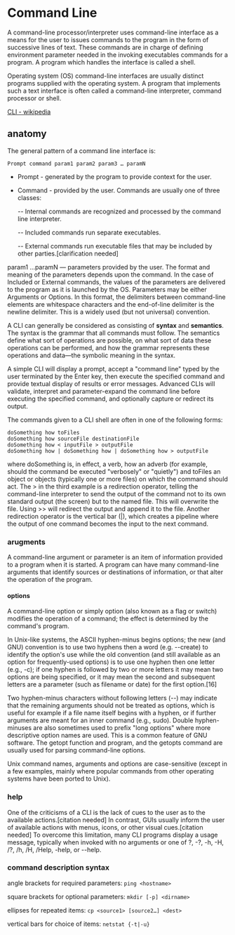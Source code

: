 # Command Line

A command-line processor/interpreter uses command-line interface as a means for the user to issues commands to the program in the form of successive lines of text. These commands are in charge of defining environment parameter needed in the invoking executables commands for a program. A program which handles the interface is called a shell.

Operating system (OS) command-line interfaces are usually distinct programs supplied with the operating system. A program that implements such a text interface is often called a command-line interpreter, command processor or shell.

[CLI - wikipedia](https://en.wikipedia.org/wiki/Command-line_interface)

## anatomy

The general pattern of a command line interface is:

```cli
Prompt command param1 param2 param3 … paramN
```

- Prompt - generated by the program to provide context for the user.

- Command - provided by the user. Commands are usually one of three classes:

  -- Internal commands are recognized and processed by the command line interpreter.

  -- Included commands run separate executables.

  -- External commands run executable files that may be included by other parties.[clarification needed]

param1 …paramN — parameters provided by the user. The format and meaning of the parameters depends upon the command. In the case of Included or External commands, the values of the parameters are delivered to the program as it is launched by the OS. Parameters may be either Arguments or Options.
In this format, the delimiters between command-line elements are whitespace characters and the end-of-line delimiter is the newline delimiter. This is a widely used (but not universal) convention.

A CLI can generally be considered as consisting of **syntax** and **semantics**. The syntax is the grammar that all commands must follow. The semantics define what sort of operations are possible, on what sort of data these operations can be performed, and how the grammar represents these operations and data—the symbolic meaning in the syntax.

A simple CLI will display a prompt, accept a "command line" typed by the user terminated by the Enter key, then execute the specified command and provide textual display of results or error messages. Advanced CLIs will validate, interpret and parameter-expand the command line before executing the specified command, and optionally capture or redirect its output.

The commands given to a CLI shell are often in one of the following forms:

```cli
doSomething how toFiles
doSomething how sourceFile destinationFile
doSomething how < inputFile > outputFile
doSomething how | doSomething how | doSomething how > outputFile
```

where doSomething is, in effect, a verb, how an adverb (for example, should the command be executed "verbosely" or "quietly") and toFiles an object or objects (typically one or more files) on which the command should act. The > in the third example is a redirection operator, telling the command-line interpreter to send the output of the command not to its own standard output (the screen) but to the named file. This will overwrite the file. Using >> will redirect the output and append it to the file. Another redirection operator is the vertical bar (|), which creates a pipeline where the output of one command becomes the input to the next command.

### arugments

A command-line argument or parameter is an item of information provided to a program when it is started. A program can have many command-line arguments that identify sources or destinations of information, or that alter the operation of the program.

#### options

A command-line option or simply option (also known as a flag or switch) modifies the operation of a command; the effect is determined by the command's program.

In Unix-like systems, the ASCII hyphen-minus begins options; the new (and GNU) convention is to use two hyphens then a word (e.g. --create) to identify the option's use while the old convention (and still available as an option for frequently-used options) is to use one hyphen then one letter (e.g., -c); if one hyphen is followed by two or more letters it may mean two options are being specified, or it may mean the second and subsequent letters are a parameter (such as filename or date) for the first option.[16]

Two hyphen-minus characters without following letters (--) may indicate that the remaining arguments should not be treated as options, which is useful for example if a file name itself begins with a hyphen, or if further arguments are meant for an inner command (e.g., sudo). Double hyphen-minuses are also sometimes used to prefix "long options" where more descriptive option names are used. This is a common feature of GNU software. The getopt function and program, and the getopts command are usually used for parsing command-line options.

Unix command names, arguments and options are case-sensitive (except in a few examples, mainly where popular commands from other operating systems have been ported to Unix).

### help

One of the criticisms of a CLI is the lack of cues to the user as to the available actions.[citation needed] In contrast, GUIs usually inform the user of available actions with menus, icons, or other visual cues.[citation needed] To overcome this limitation, many CLI programs display a usage message, typically when invoked with no arguments or one of ?, -?, -h, -H, /?, /h, /H, /Help, -help, or --help.

### command description syntax

angle brackets for required parameters: `ping <hostname>`

square brackets for optional parameters: `mkdir [-p] <dirname>`

ellipses for repeated items: `cp <source1> [source2…] <dest>`

vertical bars for choice of items: `netstat {-t|-u}`

